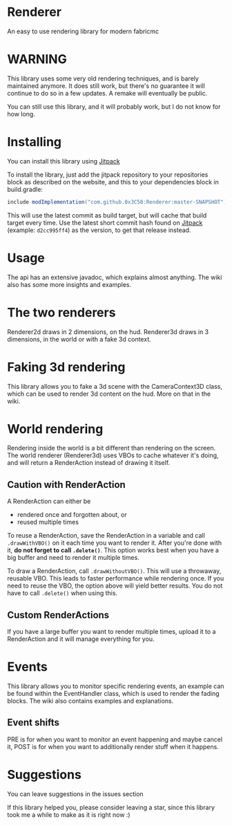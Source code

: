 # Renderer
An easy to use rendering library for modern fabricmc

# WARNING
This library uses some very old rendering techniques, and is barely maintained anymore. It does still work, but there's no guarantee it will continue to do so in a few updates. A remake will eventually be public.

You can still use this library, and it will probably work, but I do not know for how long.

# Installing
You can install this library using [Jitpack](https://jitpack.io/)

To install the library, just add the jitpack repository to your repositories block as described on the website, and this to your dependencies block in build.gradle:

```groovy
include modImplementation("com.github.0x3C50:Renderer:master-SNAPSHOT")
```
This will use the latest commit as build target, but will cache that build target every time. Use the latest short commit hash found on [Jitpack](https://jitpack.io/#0x3C50/Renderer) (example: `d2cc995ff4`) as the version, to get that release instead.

# Usage
The api has an extensive javadoc, which explains almost anything. The wiki also has some more insights and examples.

# The two renderers
Renderer2d draws in 2 dimensions, on the hud. Renderer3d draws in 3 dimensions, in the world or with a fake 3d context.

# Faking 3d rendering
This library allows you to fake a 3d scene with the CameraContext3D class, which can be used to render 3d content on the hud. More on that in the wiki.

# World rendering
Rendering inside the world is a bit different than rendering on the screen. The world renderer (Renderer3d) uses VBOs to cache whatever it's doing, and will return a RenderAction instead of drawing it itself.

## Caution with RenderAction
A RenderAction can either be
- rendered once and forgotten about, or
- reused multiple times

To reuse a RenderAction, save the RenderAction in a variable and call `.drawWithVBO()` on it each time you want to render it. After you're done with it, **do not forget to call `.delete()`**. This option works best when you have a big buffer and need to render it multiple times.

To draw a RenderAction, call `.drawWithoutVBO()`. This will use a throwaway, reusable VBO. This leads to faster performance while rendering once. If you need to reuse the VBO, the option above will yield better results. You do not have to call `.delete()` when using this.

## Custom RenderActions
If you have a large buffer you want to render multiple times, upload it to a RenderAction and it will manage everything for you.

# Events
This library allows you to monitor specific rendering events, an example can be found within the EventHandler class, which is used to render the fading blocks. The wiki also contains examples and explanations.

## Event shifts
PRE is for when you want to monitor an event happening and maybe cancel it, POST is for when you want to additionally render stuff when it happens.

# Suggestions
You can leave suggestions in the issues section

If this library helped you, please consider leaving a star, since this library took me a while to make as it is right now :)